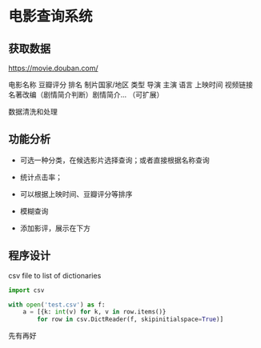 # 电影查询系统

## 获取数据

https://movie.douban.com/

电影名称	豆瓣评分	排名	制片国家/地区	类型	导演	主演	语言	上映时间	视频链接	名著改编（剧情简介判断）剧情简介... （可扩展）

数据清洗和处理

## 功能分析

- 可选一种分类，在候选影片选择查询；或者直接根据名称查询

- 统计点击率；

- 可以根据上映时间、豆瓣评分等排序
- 模糊查询
- 添加影评，展示在下方

## 程序设计

csv file to list of dictionaries

```python
import csv

with open('test.csv') as f:
    a = [{k: int(v) for k, v in row.items()}
        for row in csv.DictReader(f, skipinitialspace=True)]	
```

先有再好

